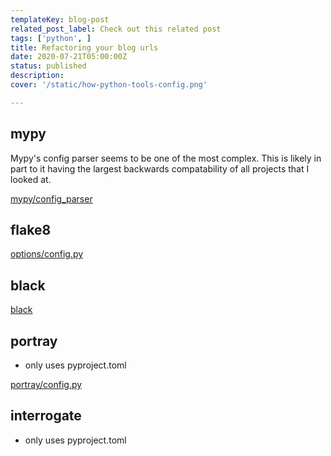 ```yaml
---
templateKey: blog-post
related_post_label: Check out this related post
tags: ['python', ]
title: Refactoring your blog urls
date: 2020-07-21T05:00:00Z
status: published
description:
cover: '/static/how-python-tools-config.png'

---
```


## mypy

Mypy's config parser seems to be one of the most complex.  This is likely in part to it having the largest backwards compatability of all projects that I looked at.

[mypy/config_parser](https://github.com/python/mypy/blob/master/mypy/config_parser.py)


## flake8



[options/config.py](https://github.com/PyCQA/flake8/blob/master/src/flake8/options/config.py)

## black

[black](https://github.com/psf/black/blob/master/src/black/__init__.py#L277-L331)

## portray

* only uses pyproject.toml

[portray/config.py](https://github.com/timothycrosley/portray/blob/main/pomasterrtray/config.py)

## interrogate

* only uses pyproject.toml
